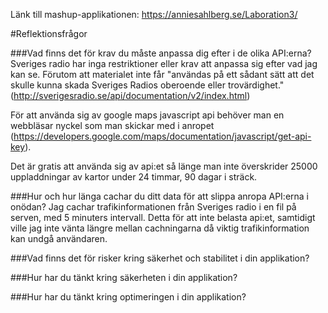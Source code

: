 Länk till mashup-applikationen: https://anniesahlberg.se/Laboration3/

#Reflektionsfrågor

###Vad finns det för krav du måste anpassa dig efter i de olika API:erna?
Sveriges radio har inga restriktioner eller krav att anpassa sig efter vad jag kan se. Förutom att materialet inte får "användas på ett sådant sätt att det skulle kunna skada Sveriges Radios oberoende eller trovärdighet." (http://sverigesradio.se/api/documentation/v2/index.html)

För att använda sig av google maps javascript api behöver man en webbläsar nyckel som man skickar med i anropet (https://developers.google.com/maps/documentation/javascript/get-api-key). 

Det är gratis att använda sig av api:et så länge man inte överskrider 25000 uppladdningar av kartor under 24 timmar, 90 dagar i sträck. 

###Hur och hur länga cachar du ditt data för att slippa anropa API:erna i onödan?
Jag cachar trafikinformationen från Sveriges radio i en fil på serven, med 5 minuters intervall. Detta för att inte belasta api:et, samtidigt ville jag inte vänta längre mellan cachningarna då viktig trafikinformation kan undgå användaren. 

###Vad finns det för risker kring säkerhet och stabilitet i din applikation?

###Hur har du tänkt kring säkerheten i din applikation?

###Hur har du tänkt kring optimeringen i din applikation?

